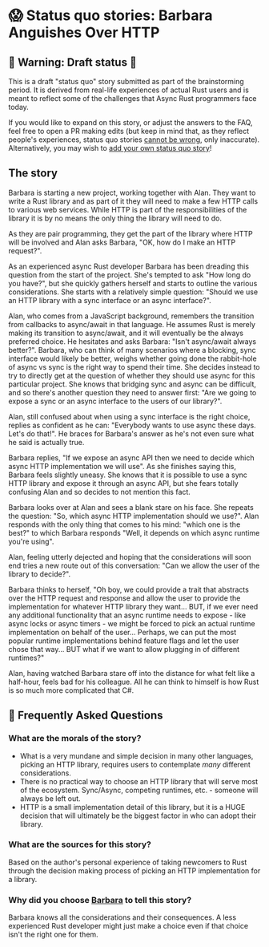 # 😱 Status quo stories: Barbara Anguishes Over HTTP

## 🚧 Warning: Draft status 🚧

This is a draft "status quo" story submitted as part of the brainstorming period. It is derived from real-life experiences of actual Rust users and is meant to reflect some of the challenges that Async Rust programmers face today. 

If you would like to expand on this story, or adjust the answers to the FAQ, feel free to open a PR making edits (but keep in mind that, as they reflect people's experiences, status quo stories [cannot be wrong], only inaccurate). Alternatively, you may wish to [add your own status quo story][htvsq]!

## The story

Barbara is starting a new project, working together with Alan. They want to write a Rust library and as part of it they will need to make a few HTTP calls to various web services. While HTTP is part of the responsibilities of the library it is by no means the only thing the library will need to do.

As they are pair programming, they get the part of the library where HTTP will be involved and Alan asks Barbara, "OK, how do I make an HTTP request?".

As an experienced async Rust developer Barbara has been dreading this question from the start of the project. She's tempted to ask "How long do you have?", but she quickly gathers herself and starts to outline the various considerations. She starts with a relatively simple question: "Should we use an HTTP library with a sync interface or an async interface?".

Alan, who comes from a JavaScript background, remembers the transition from callbacks to async/await in that language. He assumes Rust is merely making its transition to async/await, and it will eventually be the always preferred choice. He hesitates and asks Barbara: "Isn't async/await always better?". Barbara, who can think of many scenarios where a blocking, sync interface would likely be better, weighs whether going done the rabbit-hole of async vs sync is the right way to spend their time. She decides instead to try to directly get at the question of whether they should use async for this particular project. She knows that bridging sync and async can be difficult, and so there's another question they need to answer first: "Are we going to expose a sync or an async interface to the users of our library?".

Alan, still confused about when using a sync interface is the right choice, replies as confident as he can: "Everybody wants to use async these days. Let's do that!". He braces for Barbara's answer as he's not even sure what he said is actually true.

Barbara replies, "If we expose an async API then we need to decide which async HTTP implementation we will use". As she finishes saying this, Barbara feels slightly uneasy. She knows that it is possible to use a sync HTTP library and expose it through an async API, but she fears totally confusing Alan and so decides to not mention this fact.

Barbara looks over at Alan and sees a blank stare on his face. She repeats the question: "So, which async HTTP implementation should we use?". Alan responds with the only thing that comes to his mind: "which one is the best?" to which Barbara responds "Well, it depends on which async runtime you're using". 

Alan, feeling utterly dejected and hoping that the considerations will soon end tries a new route out of this conversation: "Can we allow the user of the library to decide?". 

Barbara thinks to herself, "Oh boy, we could provide a trait that abstracts over the HTTP request and response and allow the user to provide the implementation for whatever HTTP library they want... BUT, if we ever need any additional functionality that an async runtime needs to expose - like async locks or async timers - we might be forced to pick an actual runtime implementation on behalf of the user... Perhaps, we can put the most popular runtime implementations behind feature flags and let the user chose that way... BUT what if we want to allow plugging in of different runtimes?"

Alan, having watched Barbara stare off into the distance for what felt like a half-hour, feels bad for his colleague. All he can think to himself is how Rust is so much more complicated that C#.

## 🤔 Frequently Asked Questions

### **What are the morals of the story?**

* What is a very mundane and simple decision in many other languages, picking an HTTP library, requires users to contemplate *many* different considerations.
* There is no practical way to choose an HTTP library that will serve most of the ecosystem. Sync/Async, competing runtimes, etc. - someone will always be left out.
* HTTP is a small implementation detail of this library, but it is a HUGE decision that will ultimately be the biggest factor in who can adopt their library.

### **What are the sources for this story?**
Based on the author's personal experience of taking newcomers to Rust through the decision making process of picking an HTTP implementation for a library.

### **Why did you choose [Barbara][] to tell this story?**
Barbara knows all the considerations and their consequences. A less experienced Rust developer might just make a choice even if that choice isn't the right one for them.

[Alan]: ../../characters/alan.md
[Grace]: ../../characters/grace.md
[Niklaus]: ../../characters/niklaus.md
[Barbara]: ../../characters/barbara.md
[htvsq]: ../status_quo.md
[cannot be wrong]: ../../how_to_vision/comment.md#comment-to-understand-or-improve-not-to-negate-or-dissuade

